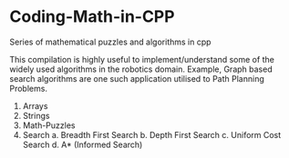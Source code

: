 # Coding-Math-in-CPP
Series of mathematical puzzles and algorithms in cpp

This compilation is highly useful to implement/understand some of the widely used algorithms in the robotics domain. Example, Graph based search algorithms are one such application utilised to Path Planning Problems.

1. Arrays
2. Strings
3. Math-Puzzles
4. Search
 a. Breadth First Search
 b. Depth First Search
 c. Uniform Cost Search
 d. A* (Informed Search)
